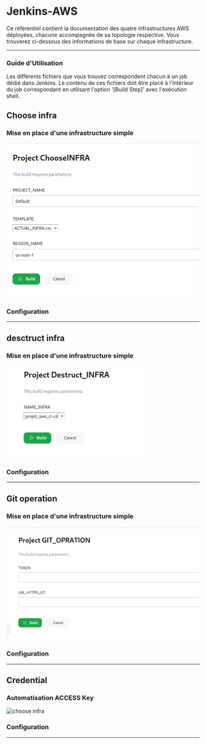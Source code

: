# Jenkins-AWS


Ce référentiel contient la documentation des quatre infrastructures AWS déployées, chacune accompagnée de sa topologie respective. Vous trouverez ci-dessous des informations de base sur chaque infrastructure.

---
### Guide d'Utilisation

Les différents fichiers que vous trouvez correspondent chacun à un job dédié dans Jenkins. Le contenu de ces fichiers doit être placé à l'intérieur du job correspondant en utilisant l'option '[Build Step]' avec l'exécution shell.


## Choose infra

### Mise en place d'une infrastructure simple

![choose infra](images/templat-infra.png)



### Configuration



---

## desctruct infra

### Mise en place d'une infrastructure simple

![choose infra](images/destruct.png)



### Configuration



---

## Git operation

### Mise en place d'une infrastructure simple

![choose infra](images/git.png)



### Configuration



---

##  Credential 

### Automatisation ACCESS Key 

![choose infra](images/credential.png)



### Configuration



---
